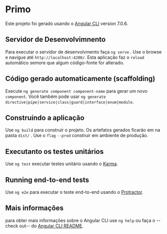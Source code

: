 # Primo

Este projeto foi gerado usando o  [Angular CLI](https://github.com/angular/angular-cli) version 7.0.6.

## Servidor de Desenvolvimnento

Para executar o servidor de desenvolvmento faça `ng serve` . Use o browse e navigue até  `http://localhost:4200/`. Esta aplicação faz o `reload` automático semore que algum código-fonte for alterado.

## Código gerado automaticamente (scaffolding)

Execute `ng generate component component-name` para gerar um novo `component`. Você também pode usar  `ng generate directive|pipe|service|class|guard|interface|enum|module`.

## Construindo a aplicação

Use `ng build` para construir o projeto. Os artefatos gerados ficarão em na pasta `dist/` . Use o `flag`  `--prod` construir em ambiente de produção.

## Executanto os testes unitários

Use `ng test` executar testes unitário usando o  [Karma](https://karma-runner.github.io).

## Running end-to-end tests

Use `ng e2e` para executar o teste end-to-end  usando o  [Protractor](http://www.protractortest.org/).

## Mais informações

para obter mais informações sobre o Angular CLI use `ng help` ou faça o --check out-- do [Angular CLI README](https://github.com/angular/angular-cli/blob/master/README.md).
